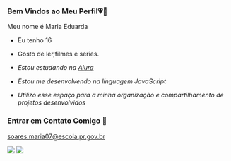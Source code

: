 ### Bem Vindos ao Meu Perfil💗🌷

Meu nome é Maria Eduarda
- Eu tenho 16
- Gosto de ler,filmes e series.

- *Estou estudando na [Alura](https://www.alura.com.br)*
- *Estou me desenvolvendo na línguagem JavaScript*
- *Utilizo esse espaço para a minha organização e compartilhamento de projetos desenvolvidos*

 ### Entrar em Contato Comigo 📧
  soares.maria07@escola.pr.gov.br

  ![](https://media1.tenor.com/m/L-PQSYjUHsUAAAAC/justdoingmyjob-itsmyjob.gif)
  ![](https://media.tenor.com/1OjK5twN340AAAAM/ahh-screaming.gif)
  
